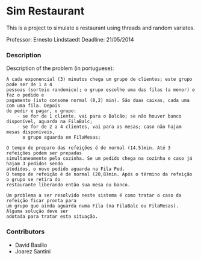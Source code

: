 Sim Restaurant
==============

This is a project to simulate a restaurant using threads and random variates.

Professor: Ernesto Lindstaedt
Deadline: 21/05/2014

### Description

Description of the problem (in portuguese):
 
    A cada exponencial (3) minutos chega um grupo de clientes; este grupo pode ser de 1 a 4 
    pessoas (sorteio randomico); o grupo escolhe uma das filas (a menor) e faz o pedido e 
    pagamento (isto consome normal (8,2) min). São duas caixas, cada uma com uma fila. Depois 
    de pedir e pagar, o grupo: 
        - se for de 1 cliente, vai para o Balcão; se não houver banco disponível, aguarda na FilaBalc; 
        - se for de 2 a 4 clientes, vai para as mesas; caso não hajam mesas disponíveis, 
          o grupo aguarda em FilaMesas; 
     
    O tempo de preparo das refeições é de normal (14,5)min. Até 3 refeições podem ser prepadas 
    simultaneamente pela cozinha. Se um pedido chega na cozinha e caso já hajam 3 pedidos sendo 
    atedidos, o novo pedido aguarda na Fila Ped. 
    O tempo de refeição é de normal (20,8)min. Após o término da refeição o grupo se retira do 
    restaurante liberando então sua mesa ou banco. 
    
    Um problema a ser resolvido neste sistema é como tratar o caso da refeição ficar pronta para 
    um grupo que ainda aguarda numa Fila (na FilaBalc ou FilaMesas). Alguma solução deve ser 
    adotada para tratar esta situação. 


### Contributors

- David Basilio
- Joarez Santini